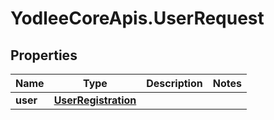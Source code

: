 # YodleeCoreApis.UserRequest

## Properties
Name | Type | Description | Notes
------------ | ------------- | ------------- | -------------
**user** | [**UserRegistration**](UserRegistration.md) |  | 
